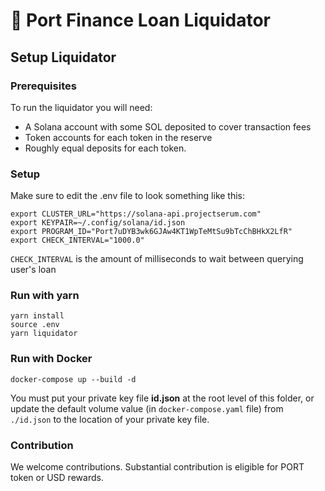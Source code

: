 # 🚢 Port Finance Loan Liquidator

## Setup Liquidator
### Prerequisites
To run the liquidator you will need:
* A Solana account with some SOL deposited to cover transaction fees
* Token accounts for each token in the reserve
* Roughly equal deposits for each token.

### Setup
Make sure to edit the .env file to look something like this:
```
export CLUSTER_URL="https://solana-api.projectserum.com"
export KEYPAIR=~/.config/solana/id.json
export PROGRAM_ID="Port7uDYB3wk6GJAw4KT1WpTeMtSu9bTcChBHkX2LfR"
export CHECK_INTERVAL="1000.0"
```

`CHECK_INTERVAL` is the amount of milliseconds to wait between querying user's loan

### Run with yarn
```
yarn install
source .env
yarn liquidator
```

### Run with Docker
```
docker-compose up --build -d
```

You must put your private key file **id.json** at the root level of this folder, or update the default volume value (in `docker-compose.yaml` file) from `./id.json` to the location of your private key file.

### Contribution
We welcome contributions. Substantial contribution is eligible for PORT token or USD rewards.
